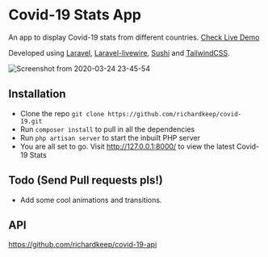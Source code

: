 # Covid-19 Stats App

An app to display Covid-19 stats from different countries. [Check Live Demo](https://richardkeep.dev/)

Developed using [Laravel](https://laravel.com), [Laravel-livewire](https://laravel-livewire.com/), [Sushi](https://github.com/calebporzio/sushi) and [TailwindCSS](https://tailwindcss.com/).

![Screenshot from 2020-03-24 23-45-54](https://user-images.githubusercontent.com/3874381/77475311-a938ae00-6e29-11ea-9ae8-233249766113.png)


## Installation
- Clone the repo `git clone https://github.com/richardkeep/covid-19.git`
- Run `composer install` to pull in all the dependencies
- Run `php artisan server` to start the inbuilt PHP server
- You are all set to go. Visit http://127.0.0.1:8000/ to view the latest Covid-19 Stats

## Todo (Send Pull requests pls!)
- Add some cool animations and transitions.

## API
https://github.com/richardkeep/covid-19-api
